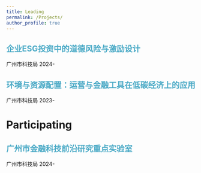 ```yaml
---
title: Leading
permalink: /Projects/
author_profile: true
---
```

<style>
  .deep-blue {
    color: #4BAAC6
; /* 蓝色 */
  }
</style>
<h2 class="deep-blue">企业ESG投资中的道德风险与激励设计</h2>  
广州市科技局  
2024-  
<h2 class="deep-blue">环境与资源配置：运营与金融工具在低碳经济上的应用</h2>  
广州市科技局  
2023-  

Participating
======
<h2 class="deep-blue">广州市金融科技前沿研究重点实验室</h2>  
广州市科技局  
2024-
